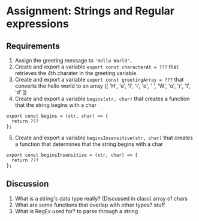 # Assignment: Strings and Regular expressions

## Requirements

1. Assign the greeting message to `'Hello World'`.
2. Create and export a variable `export const characterAt = ???` that retrieves the 4th charater in the greeting variable.
3. Create and export a variable `export const greetingArray = ???` that converts the hello world to an array ([ 'H', 'e', 'l', 'l', 'o', ' ', 'W', 'o', 'r', 'l', 'd' ])
4. Create and export a variable `begins(str, char)` that creates a function that the string begins with a char 
  ```
  export const begins = (str, char) => { 
    return ???
  };
  ```
5.  Create and export a variable `beginsInsensitive(str, char)` that creates a function that determines that the string begins with a char 
   ```
   export const beginsInsensitive = (str, char) => { 
     return ???
   };
   ```

## Discussion

1. What is a string's data type really? (Discussed in class)
    array of chars
2. What are some functions that overlap with other types?
    stuff
3. What is RegEx used for?
    to parse through a string

